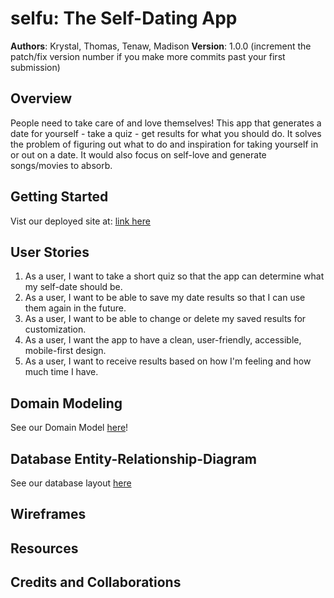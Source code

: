 # selfu: The Self-Dating App

**Authors**: Krystal, Thomas, Tenaw, Madison
**Version**: 1.0.0 (increment the patch/fix version number if you make more commits past your first submission)

## Overview
People need to take care of and love themselves! This app that generates a date for yourself - take a quiz - get results for what you should do. It solves the problem of figuring out what to do and inspiration for taking yourself in or out on a date. It would also focus on self-love and generate songs/movies to absorb. 

## Getting Started
Vist our deployed site at: [link here]()

## User Stories
1. As a user, I want to take a short quiz so that the app can determine what my self-date should be.
2. As a user, I want to be able to save my date results so that I can use them again in the future.
3. As a user, I want to be able to change or delete my saved results for customization.
4. As a user, I want the app to have a clean, user-friendly, accessible, mobile-first design.
5. As a user, I want to receive results based on how I'm feeling and how much time I have.

## Domain Modeling
See our Domain Model [here](/resources/domainModel.PNG)!

## Database Entity-Relationship-Diagram
See our database layout [here](/resources/Database.jpg)

## Wireframes
<!-- Link wireframes here -->

## Resources
<!-- APIs, fonts, color schemes, images, graphics, research, etc. -->

## Credits and Collaborations
<!-- Give credit (and a link) to other people or resources that helped you build this application. -->